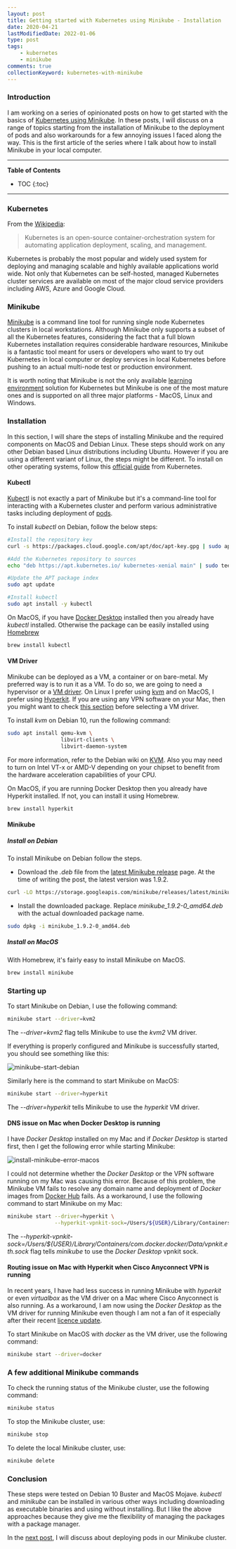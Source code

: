 ```yaml
---
layout: post
title: Getting started with Kubernetes using Minikube - Installation
date: 2020-04-21
lastModifiedDate: 2022-01-06
type: post
tags:
    - kubernetes
    - minikube
comments: true
collectionKeyword: kubernetes-with-minikube
---
```

### Introduction
I am working on a series of opinionated posts on how to get started with the
basics of
[Kubernetes using Minikube](collections/kubernetes-with-minikube.html). In
these posts, I will discuss on a range of topics starting from the installation
of Minikube to the deployment of pods and also workarounds for a few annoying
issues I faced along the way. This is the first article of the series where I
talk about how to install Minikube in your local computer.

---
**Table of Contents**
* TOC
{:toc}
---

### Kubernetes
From the [Wikipedia](https://en.wikipedia.org/wiki/Kubernetes):

> Kubernetes is an open-source container-orchestration system for automating
> application deployment, scaling, and management.

Kubernetes is probably the most popular and widely used system for deploying
and managing scalable and highly available applications world wide. Not only
that Kubernetes can be self-hosted, managed Kubernetes cluster services are
available on most of the major cloud service providers including AWS, Azure
and Google Cloud.

### Minikube
[Minikube](https://kubernetes.io/docs/setup/learning-environment/minikube/)
is a command line tool for running single node Kubernetes clusters in local
workstations. Although Minikube only supports a subset of all the Kubernetes
features, considering the fact that a full blown Kubernetes installation
requires considerable hardware resources, Minikube is a fantastic tool meant
for users or developers who want to try out Kubernetes in local computer or
deploy services in local Kubernetes before pushing to an actual multi-node test
or production environment.

It is worth noting that Minikube is not the only available
[learning environment](https://kubernetes.io/docs/setup/#learning-environment)
solution for Kubernetes but Minikube is one of the most mature ones and is
supported on all three major platforms - MacOS, Linux and Windows.

### Installation
In this section, I will share the steps of installing Minikube and the required
components on MacOS and Debian Linux. These steps should work on
any other Debian based Linux distributions including Ubuntu. However
if you are using a different variant of Linux, the steps might be different. To
install on other operating systems, follow this
[official guide](https://kubernetes.io/docs/tasks/tools/install-minikube/)
from Kubernetes.

#### Kubectl
[Kubectl](https://kubernetes.io/docs/reference/kubectl/overview/) is not
exactly a part of Minikube but it's a command-line tool for interacting with
a Kubernetes cluster and perform various administrative tasks including
deployment of [pods](https://kubernetes.io/docs/concepts/workloads/pods/pod-overview/).

To install *kubectl* on Debian, follow the below steps:

```bash
#Install the repository key
curl -s https://packages.cloud.google.com/apt/doc/apt-key.gpg | sudo apt-key add -

#Add the Kubernetes repository to sources
echo "deb https://apt.kubernetes.io/ kubernetes-xenial main" | sudo tee -a /etc/apt/sources.list.d/kubernetes.list

#Update the APT package index
sudo apt update

#Install kubectl
sudo apt install -y kubectl
```

On MacOS, if you have 
[Docker Desktop](https://www.docker.com/products/docker-desktop) installed then
you already have *kubectl* installed. Otherwise the package can be easily
installed using [Homebrew](https://brew.sh/)

```bash
brew install kubectl
```

#### VM Driver
Minikube can be deployed as a VM, a container or on bare-metal. My preferred
way is to run it as a VM. To do so, we are going to need a hypervisor or a
[VM driver](https://minikube.sigs.k8s.io/docs/drivers/). On Linux I prefer
using [kvm](https://minikube.sigs.k8s.io/docs/drivers/kvm2/) and on MacOS, I
prefer using [Hyperkit](https://minikube.sigs.k8s.io/docs/drivers/hyperkit/).
If you are using any VPN software on your Mac, then you might want to check
[this section](getting-started-with-kubernetes-using-minikube-installation.html#routing-issue-on-mac-with-hyperkit-when-cisco-anyconnect-vpn-is-running)
before selecting a VM driver.

To install *kvm* on Debian 10, run the following command:

```bash
sudo apt install qemu-kvm \
                 libvirt-clients \
                 libvirt-daemon-system
```

For more information, refer to the Debian wiki on
[KVM](https://wiki.debian.org/KVM). Also you may need to turn on Intel VT-x or
AMD-V depending on your chipset to benefit from the hardware acceleration
capabilities of your CPU.

On MacOS, if you are running Docker Desktop then you already have Hyperkit
installed. If not, you can install it using Homebrew.

```bash
brew install hyperkit
```

#### Minikube

##### Install on Debian
To install Minikube on Debian follow the steps.

- Download the *.deb* file from the
[latest Minikube release](https://github.com/kubernetes/minikube/releases) page.
At the time of writing the post, the latest version was 1.9.2.

```bash
curl -LO https://storage.googleapis.com/minikube/releases/latest/minikube_1.9.2-0_amd64.deb
```

- Install the downloaded package. Replace *minikube_1.9.2-0_amd64.deb* with
the actual downloaded package name. 

```bash
sudo dpkg -i minikube_1.9.2-0_amd64.deb
```

##### Install on MacOS
With Homebrew, it's fairly easy to install Minikube on MacOS.

```bash
brew install minikube
```

### Starting up
To start Minikube on Debian, I use the following command:

```bash
minikube start --driver=kvm2
```
The *--driver=kvm2* flag tells Minikube to use the *kvm2* VM driver.

If everything is properly configured and Minikube is successfully started, you
should see something like this:

![minikube-start-debian](assets/images/install-minikube-success-debian.png)

Similarly here is the command to start Minikube on MacOS:

```bash
minikube start --driver=hyperkit
```

The *--driver=hyperkit* tells Minikube to use the *hyperkit* VM driver.

#### DNS issue on Mac when Docker Desktop is running

I have *Docker Desktop* installed on my Mac and if *Docker Desktop* is
started first, then I get the following error while starting Minikube:

![install-minikube-error-macos](assets/images/install-minikube-error-macos.png)

I could not determine whether the *Docker Desktop* or the VPN software running
on my Mac was causing this error. Because of this problem, the Minikube VM
fails to resolve any domain name and deployment of *Docker* images from
[Docker Hub](https://hub.docker.com) fails.
As a workaround, I use the following command to start Minikube on my Mac:

```bash
minikube start --driver=hyperkit \
               --hyperkit-vpnkit-sock=/Users/${USER}/Library/Containers/com.docker.docker/Data/vpnkit.eth.sock
```

The
*--hyperkit-vpnkit-sock=/Users/${USER}/Library/Containers/com.docker.docker/Data/vpnkit.eth.sock*
flag tells *minikube* to use the *Docker Desktop* vpnkit sock.

#### Routing issue on Mac with Hyperkit when Cisco Anyconnect VPN is running

In recent years, I have had less success in running Minikube with *hyperkit* or
even *virtualbox* as the VM driver on a Mac where Cisco Anyconnect is also
running.
As a workaround, I am now using the *Docker Desktop* as the VM driver for
running Minikube even though I am not a fan of it especially after their recent
[licence update](https://www.docker.com/blog/updating-product-subscriptions/).

To start Minikube on MacOS with *docker* as the VM driver, use the following
command:

```bash
minikube start --driver=docker
```

### A few additional Minikube commands
To check the running status of the Minikube cluster, use the following command:

```bash
minikube status
```

To stop the Minikube cluster, use:

```bash
minikube stop
```

To delete the local Minikube cluster, use:

```bash
minikube delete
```

### Conclusion
These steps were tested on Debian 10 Buster and MacOS Mojave.
*kubectl* and *minikube* can be installed in various other ways including
downloading as executable binaries and using without installing. But I like the
above approaches because they give me the flexibility of managing the packages
with a package manager.

In the
[next post](getting-started-with-kubernetes-using-minikube-deploying-an-application.html),
I will discuss about deploying pods in our Minikube cluster.
